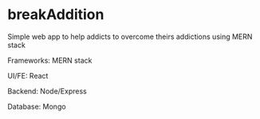 # breakAddition
Simple web app  to help addicts to overcome theirs addictions using MERN stack

Frameworks:
MERN stack


UI/FE:
React

Backend:
Node/Express

Database:
Mongo
